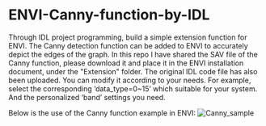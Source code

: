# ENVI-Canny-function-by-IDL
Through IDL project programming, build a simple extension function for ENVI. The Canny detection function can be added to ENVI to accurately depict the edges of the graph.
In this repo I have shared the SAV file of the Canny function, please download it and place it in the ENVI installation document, under the "Extension" folder. The original IDL code file has also been uploaded. You can modify it according to your needs. For example, select the corresponding ‘data_type=0~15’ which suitable for your system. And the personalized ‘band’ settings you need.

Below is the use of the Canny function example in ENVI:
![Canny_sample](https://github.com/ESG-Research/ENVI-Canny-function-by-IDL/assets/143586015/c24ed1d3-7280-4ced-bada-e1cce8316a75)

